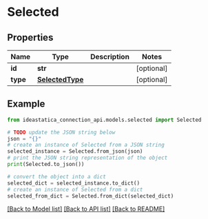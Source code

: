 # Selected


## Properties

Name | Type | Description | Notes
------------ | ------------- | ------------- | -------------
**id** | **str** |  | [optional] 
**type** | [**SelectedType**](SelectedType.md) |  | [optional] 

## Example

```python
from ideastatica_connection_api.models.selected import Selected

# TODO update the JSON string below
json = "{}"
# create an instance of Selected from a JSON string
selected_instance = Selected.from_json(json)
# print the JSON string representation of the object
print(Selected.to_json())

# convert the object into a dict
selected_dict = selected_instance.to_dict()
# create an instance of Selected from a dict
selected_from_dict = Selected.from_dict(selected_dict)
```
[[Back to Model list]](../README.md#documentation-for-models) [[Back to API list]](../README.md#documentation-for-api-endpoints) [[Back to README]](../README.md)


